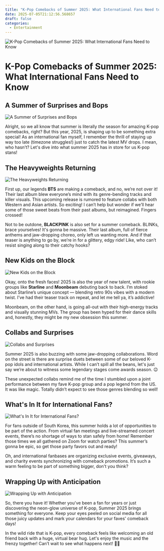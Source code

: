 ```yaml
---
title: "K-Pop Comebacks of Summer 2025: What International Fans Need to Know"
date: 2025-07-05T21:12:56.568657
draft: false
categories:
  - Entertainment
---
```


![K-Pop Comebacks of Summer 2025: What International Fans Need to Know](/images/2025-07-05-kpop-comebacks-of-summer-2025-what-international-fans-need-to-know.jpg)

# K-Pop Comebacks of Summer 2025: What International Fans Need to Know

## A Summer of Surprises and Bops
![A Summer of Surprises and Bops](/images/2025-07-05-kpop-comebacks-of-summer-2025-what-international-fans-need-to-know-h2-1.jpg)


Alright, so we all know that summer is literally *the* season for amazing K-pop comebacks, right? But this year, 2025, is shaping up to be something extra special! As an international fan myself, I remember the thrill of staying up way too late (timezone struggles!) just to catch the latest MV drops. I mean, who hasn’t? Let's dive into what summer 2025 has in store for us K-pop stans!

## The Heavyweights Returning
![The Heavyweights Returning](/images/2025-07-05-kpop-comebacks-of-summer-2025-what-international-fans-need-to-know-h2-2.jpg)


First up, our legends **BTS** are making a comeback, and no, we’re not over it! Their last album blew everyone’s mind with its genre-bending tracks and killer visuals. This upcoming release is rumored to feature collabs with both Western and Asian artists. So exciting! I can’t help but wonder if we’ll hear some of those sweet beats from their past albums, but reimagined. Fingers crossed!

Not to be outdone, **BLACKPINK** is also set for a summer comeback. BLINKs, brace yourselves! It's gonna be massive. Their last album, full of fierce anthems and jaw-dropping choreo, only left us wanting more. And if that teaser is anything to go by, we’re in for a glittery, edgy ride! Like, who can’t resist singing along to their catchy hooks?

## New Kids on the Block
![New Kids on the Block](/images/2025-07-05-kpop-comebacks-of-summer-2025-what-international-fans-need-to-know-h2-3.jpg)


Okay, onto the fresh faces! 2025 is also the year of new talent, with rookie groups like **Starline** and **Moonbeam** debuting back to back. I’m stoked about Starline’s unique concept — blending retro 90s vibes with a modern twist. I’ve had their teaser track on repeat, and let me tell ya, it’s addictive!

Moonbeam, on the other hand, is going all-out with their high-energy tracks and visually stunning MVs. The group has been hyped for their dance skills and, honestly, they might be my new obsession this summer.

## Collabs and Surprises
![Collabs and Surprises](/images/2025-07-05-kpop-comebacks-of-summer-2025-what-international-fans-need-to-know-h2-4.jpg)


Summer 2025 is also buzzing with some jaw-dropping collaborations. Word on the street is there are surprise duets between some of our beloved K-pop idols and international artists. While I can’t spill all the beans, let's just say we’re about to witness some legendary stages come awards season. 😉

These unexpected collabs remind me of the time I stumbled upon a joint performance between my fave K-pop group and a pop legend from the US. It was like magic. Totally didn’t expect to see those genres blending so well!

## What's In It for International Fans?
![What's In It for International Fans?](/images/2025-07-05-kpop-comebacks-of-summer-2025-what-international-fans-need-to-know-h2-5.jpg)


For fans outside of South Korea, this summer holds a lot of opportunities to be part of the action. From virtual fan meetings and live-streamed concert events, there’s no shortage of ways to stan safely from home! Remember those times we all gathered on Zoom for watch parties? This summer’s gonna be epic, so get those party favors out and ready!

Oh, and international fanbases are organizing exclusive events, giveaways, and charity events synchronizing with comeback promotions. It’s such a warm feeling to be part of something bigger, don't you think?

## Wrapping Up with Anticipation
![Wrapping Up with Anticipation](/images/2025-07-05-kpop-comebacks-of-summer-2025-what-international-fans-need-to-know-h2-6.jpg)


So, there you have it! Whether you've been a fan for years or just discovering the neon-glow universe of K-pop, Summer 2025 brings something for everyone. Keep your eyes peeled on social media for all those juicy updates and mark your calendars for your faves' comeback days!

In the wild ride that is K-pop, every comeback feels like welcoming an old friend back with a huge, virtual bear hug. Let's enjoy the music and the frenzy together! Can’t wait to see what happens next! 🎤🎶
